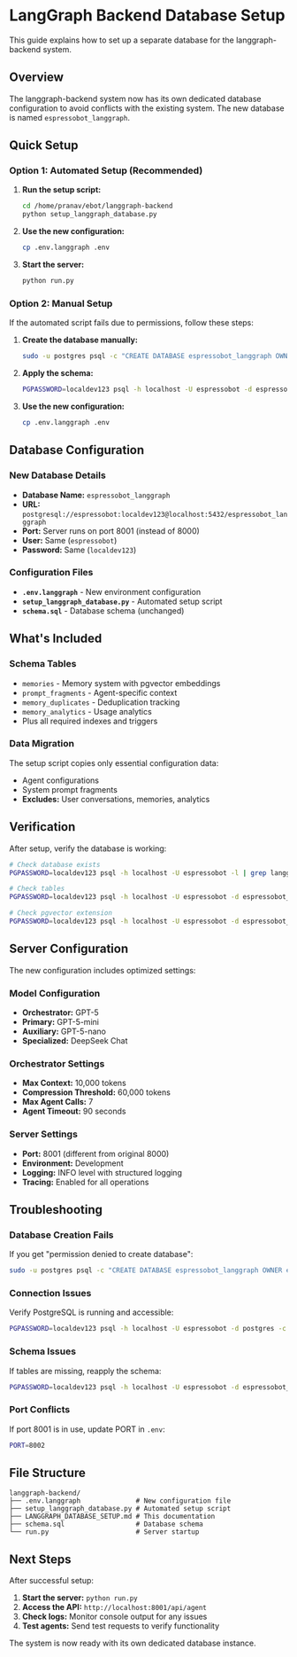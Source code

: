 # LangGraph Backend Database Setup

This guide explains how to set up a separate database for the langgraph-backend system.

## Overview

The langgraph-backend system now has its own dedicated database configuration to avoid conflicts with the existing system. The new database is named `espressobot_langgraph`.

## Quick Setup

### Option 1: Automated Setup (Recommended)

1. **Run the setup script:**
   ```bash
   cd /home/pranav/ebot/langgraph-backend
   python setup_langgraph_database.py
   ```

2. **Use the new configuration:**
   ```bash
   cp .env.langgraph .env
   ```

3. **Start the server:**
   ```bash
   python run.py
   ```

### Option 2: Manual Setup

If the automated script fails due to permissions, follow these steps:

1. **Create the database manually:**
   ```bash
   sudo -u postgres psql -c "CREATE DATABASE espressobot_langgraph OWNER espressobot;"
   ```

2. **Apply the schema:**
   ```bash
   PGPASSWORD=localdev123 psql -h localhost -U espressobot -d espressobot_langgraph -f schema.sql
   ```

3. **Use the new configuration:**
   ```bash
   cp .env.langgraph .env
   ```

## Database Configuration

### New Database Details
- **Database Name:** `espressobot_langgraph`
- **URL:** `postgresql://espressobot:localdev123@localhost:5432/espressobot_langgraph`
- **Port:** Server runs on port 8001 (instead of 8000)
- **User:** Same (`espressobot`)
- **Password:** Same (`localdev123`)

### Configuration Files

- **`.env.langgraph`** - New environment configuration
- **`setup_langgraph_database.py`** - Automated setup script
- **`schema.sql`** - Database schema (unchanged)

## What's Included

### Schema Tables
- `memories` - Memory system with pgvector embeddings
- `prompt_fragments` - Agent-specific context
- `memory_duplicates` - Deduplication tracking
- `memory_analytics` - Usage analytics
- Plus all required indexes and triggers

### Data Migration
The setup script copies only essential configuration data:
- Agent configurations
- System prompt fragments
- **Excludes:** User conversations, memories, analytics

## Verification

After setup, verify the database is working:

```bash
# Check database exists
PGPASSWORD=localdev123 psql -h localhost -U espressobot -l | grep langgraph

# Check tables
PGPASSWORD=localdev123 psql -h localhost -U espressobot -d espressobot_langgraph -c "\\dt"

# Check pgvector extension
PGPASSWORD=localdev123 psql -h localhost -U espressobot -d espressobot_langgraph -c "SELECT * FROM pg_extension WHERE extname='vector';"
```

## Server Configuration

The new configuration includes optimized settings:

### Model Configuration
- **Orchestrator:** GPT-5
- **Primary:** GPT-5-mini  
- **Auxiliary:** GPT-5-nano
- **Specialized:** DeepSeek Chat

### Orchestrator Settings
- **Max Context:** 10,000 tokens
- **Compression Threshold:** 60,000 tokens
- **Max Agent Calls:** 7
- **Agent Timeout:** 90 seconds

### Server Settings
- **Port:** 8001 (different from original 8000)
- **Environment:** Development
- **Logging:** INFO level with structured logging
- **Tracing:** Enabled for all operations

## Troubleshooting

### Database Creation Fails
If you get "permission denied to create database":
```bash
sudo -u postgres psql -c "CREATE DATABASE espressobot_langgraph OWNER espressobot;"
```

### Connection Issues
Verify PostgreSQL is running and accessible:
```bash
PGPASSWORD=localdev123 psql -h localhost -U espressobot -d postgres -c "SELECT version();"
```

### Schema Issues
If tables are missing, reapply the schema:
```bash
PGPASSWORD=localdev123 psql -h localhost -U espressobot -d espressobot_langgraph -f schema.sql
```

### Port Conflicts
If port 8001 is in use, update PORT in `.env`:
```bash
PORT=8002
```

## File Structure

```
langgraph-backend/
├── .env.langgraph              # New configuration file
├── setup_langgraph_database.py # Automated setup script
├── LANGGRAPH_DATABASE_SETUP.md # This documentation
├── schema.sql                  # Database schema
└── run.py                      # Server startup
```

## Next Steps

After successful setup:

1. **Start the server:** `python run.py`
2. **Access the API:** `http://localhost:8001/api/agent`
3. **Check logs:** Monitor console output for any issues
4. **Test agents:** Send test requests to verify functionality

The system is now ready with its own dedicated database instance.